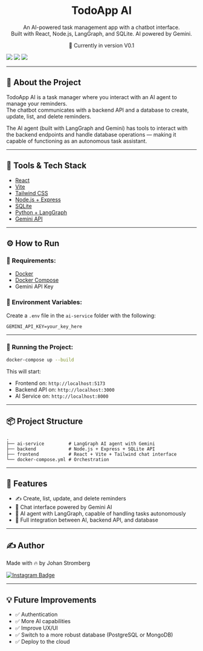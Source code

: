
<h1 align="center">TodoApp AI</h1>

<p align="center">
An AI-powered task management app with a chatbot interface.<br>
Built with React, Node.js, LangGraph, and SQLite. AI powered by Gemini.<br>
</p>
<p align="center">🚀 Currently in version V0.1</p>

<img src="./lib/img/prints/home.png"/>
<img src="./lib/img/prints/chat.png"/>
<img src="./lib/img/prints/database.png"/>

---

## 🧠 About the Project

TodoApp AI is a task manager where you interact with an AI agent to manage your reminders.  
The chatbot communicates with a backend API and a database to create, update, list, and delete reminders.

The AI agent (built with LangGraph and Gemini) has tools to interact with the backend endpoints and handle database operations — making it capable of functioning as an autonomous task assistant.

---

## 🧰 Tools & Tech Stack

- [React](https://react.dev/)
- [Vite](https://vitejs.dev/)
- [Tailwind CSS](https://tailwindcss.com/)
- [Node.js + Express](https://expressjs.com/)
- [SQLite](https://www.sqlite.org/)
- [Python + LangGraph](https://langgraph.org/)
- [Gemini API](https://aistudio.google.com/app/prompts/new_chat)

---

## ⚙️ How to Run

### 🔑 Requirements:
- [Docker](https://www.docker.com/)
- [Docker Compose](https://docs.docker.com/compose/)
- Gemini API Key

### 🔧 Environment Variables:
Create a `.env` file in the `ai-service` folder with the following:

```
GEMINI_API_KEY=your_key_here
```

---

### 🚀 Running the Project:

```bash
docker-compose up --build
```

This will start:
- Frontend on: `http://localhost:5173`
- Backend API on: `http://localhost:3000`
- AI Service on: `http://localhost:8000`
  
---

## 📦 Project Structure

```
.
├── ai-service         # LangGraph AI agent with Gemini
├── backend            # Node.js + Express + SQLite API
├── frontend           # React + Vite + Tailwind chat interface
└── docker-compose.yml # Orchestration
```

---

## 🤖 Features

- ✍️ Create, list, update, and delete reminders
- 💬 Chat interface powered by Gemini AI
- 🧠 AI agent with LangGraph, capable of handling tasks autonomously
- 🔗 Full integration between AI, backend API, and database

---

## ✍️ Author

Made with 🔥 by Johan Stromberg

[![Instagram Badge](https://img.shields.io/badge/-Instagram-%23E4405F?style=for-the-badge&logo=instagram&logoColor=white)](https://instagram.com/_johanrecaman_)

---

## 💡 Future Improvements

- ✅ Authentication
- ✅ More AI capabilities
- ✅ Improve UX/UI
- ✅ Switch to a more robust database (PostgreSQL or MongoDB)
- ✅ Deploy to the cloud
